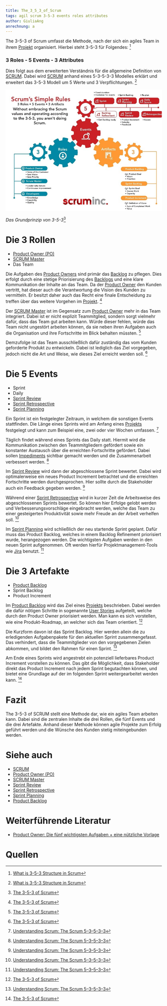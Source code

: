 ```yaml
---
title: The_3_5_3_of_Scrum
tags: agil scrum 3-5-3 events roles attributes
author: GiuliaAng
anrechnung: a
---
```



The 3-5-3 of Scrum umfasst die Methode, nach der sich ein agiles Team in ihrem [Projekt](Projekt.md) organisiert. Hierbei steht 3-5-3 für Folgendes: [^1]

### 3 Roles - 5 Events - 3 Attributes

Dies folgt aus dem erweiterten Verständnis für die allgemeine Definition von [SCRUM](SCRUM.md). Dabei wird [SCRUM](SCRUM.md) anhand eines 5-3-5-3-3 Modelles erklärt und erweitert das 3-5-3 Modell um 5 Werte und 3 Verpflichtungen. [^1]

![Grundprinzip](The_3_5_3_of_Scrum/Scrum.jpg)

*Das Grundprinzip von 3-5-3*[^2]

# Die 3 Rollen

* [Product Owner (PO)](Product_Owner.md)
* [SCRUM Master](Scrum_Master.md)
* Das Team

Die Aufgaben des [Product Owners](Product_Owner.md) sind primär das [Backlog](Product_Backlog.md) zu pflegen. Dies erfolgt durch eine stetige Priorisierung des [Backlogs](Product_Backlog.md) und eine klare Kommunikation der Inhalte an das Team. Da der [Product Owner](Product_Owner.md) den Kunden vertritt, hat dieser auch die Verantwortung die Vision des Kunden zu vermitteln. Er besitzt daher auch das Recht eine finale Entscheidung zu treffen über das weitere Vorgehen im [Projekt](Projekt.md). [^2]

Der [SCRUM Master](Scrum_Master.md) ist im Gegensatz zum [Product Owner](Product_Owner.md) mehr in das Team integriert. Dabei ist er nicht explizit Teammitglied, sondern sorgt vielmehr dafür, dass das Team gut arbeiten kann. Würde dieser fehlen, würde das Team nicht ungestört arbeiten können, da sie neben ihren Aufgaben auch die Organisation und ihre Fortschritte im Blick behalten müssten. [^2]

Demzufolge ist das Team ausschließlich dafür zuständig das vom Kunden geforderte Produkt zu entwickeln. Dabei ist lediglich das Ziel vorgegeben, jedoch nicht die Art und Weise, wie dieses Ziel erreicht werden soll. [^2]

# Die 5 Events

* Sprint
* Daily
* [Sprint Review](Sprint_Review.md)
* [Sprint Retrospective](Retrospective.md)
* [Sprint Planning](Sprint_Planning.md)

Ein Sprint ist ein festgelegter Zeitraum, in welchem die sonstigen Events stattfinden. Die Länge eines Sprints wird am Anfang eines [Projekts](Projekt.md) festgelegt und kann zum Beispiel eine, zwei oder vier Wochen umfassen. [^3]

Täglich findet während eines Sprints das Daily statt. Hiermit wird die Kommunikation zwischen den Teammitgliedern gefördert sowie ein konstanter Austausch über die erreichten Fortschritte gefördert. Dabei sollen [Impediments](Impediment_Backlog.md) sichtbar gemacht werden und die Zusammenarbeit verbessert werden. [^3]

Im [Sprint Review](Sprint_Review.md) wird dann der abgeschlossene Sprint bewertet. Dabei wird optimalerweise ein neues Product Increment betrachtet und die erreichten Fortschritte werden durchgesprochen. Hier sollte durch die Stakeholder auch ein Feedback gegeben werden. [^3]

Während einer [Sprint Retrospective](Retrospective.md) wird in kurzer Zeit die Arbeitsweise des abgeschlossenen Sprints bewertet. So können hier Erfolge gelobt werden und Verbesserungsvorschläge eingebracht werden, welche das Team zu einer gesteigerten Produktivität sowie mehr Freude an der Arbeit verhelfen soll. [^3]

Im [Sprint Planning](Sprint_Planning.md) wird schließlich der neu startende Sprint geplant. Dafür muss das Product Backlog, welches in einem Backlog Refinement priorisiert wurde, herangezogen werden. Die wichtigsten Aufgaben werden in den neuen Sprint aufgenommen. Oft werden hierfür Projektmanagement-Tools wie [Jira](Jira_PM_Tool.md) benutzt. [^3]

# Die 3 Artefakte

* [Product Backlog](Product_Backlog.md)
* Sprint Backlog
* Product Increment

Im [Product Backlog](Product_Backlog.md) wird das Ziel eines [Projekts](Projekt.md) beschrieben. Dabei werden die dafür nötigen Schritte in sogenannte [User Stories](User_Story_INVEST_Methode.md) aufgeteilt, welche durch den Product Owner priorisiert werden. Man kann es sich vorstellen, wie eine Produkt-Roadmap, an welcher sich das Team orientiert. [^2]

Die Kurzform davon ist das Sprint Backlog. Hier werden allein die zu erledigenden Aufgabenpakete für den aktuellen Sprint zusammengefasst. Das verhindert, dass die Teammitglieder von den vorgegebenen Zielen abkommen, und bildet den Rahmen für einen Sprint. [^3]

Am Ende eines Sprints wird angestrebt ein potenziell lieferbares Product Increment vorstellen zu können. Das gibt die Möglichkeit, dass Stakeholder direkt das Product Increment nach jedem Sprint begutachten können, und bietet eine Grundlage auf der im folgenden Sprint weitergearbeitet werden kann. [^2]

# Fazit

The 3-5-3 of SCRUM stellt eine Methode dar, wie ein agiles Team arbeiten kann. Dabei sind die zentralen Inhalte die drei Rollen, die fünf Events und die drei Artefakte. Anhand dieser Methode können agile Projekte zum Erfolg geführt werden und die Wünsche des Kunden stetig miteingebunden werden.


# Siehe auch

* [SCRUM](SCRUM.md)
* [Product Owner (PO)](Product_Owner.md)
* [SCRUM Master](Scrum_Master.md)
* [Sprint Review](Sprint_Review.md)
* [Sprint Retrospective](Retrospective.md)
* [Sprint Planning](Sprint_Planning.md)
* [Product Backlog](Product_Backlog.md)


# Weiterführende Literatur

* [Product Owner: Die fünf wichtigsten Aufgaben + eine nützliche Vorlage](https://agilescrumgroup.de/product-owner-aufgaben/)

# Quellen

[^1]: [What is 3-5-3 Structure in Scrum](https://www.zentao.pm/blog/3-5-3-structure-scrum-136.html)
[^2]: [The 3-5-3 of Scrum](https://www.scruminc.com/the-3-5-3-of-scrum/)
[^3]: [Understanding Scrum: The Scrum 5–3–5–3–3](https://medium.com/agile-outside-the-box/understanding-scrum-the-scrum-5-3-5-3-3-d8c2553899df)
